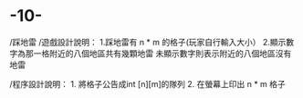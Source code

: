 # -10-
/踩地雷
/遊戲設計說明：
        1.踩地雷有 n * m 的格子(玩家自行輸入大小）
        2.顯示數字為那一格附近的八個地區共有幾顆地雷
          未顯示數字則表示附近的八個地區沒有地雷
          
/程序設計說明：
        1. 將格子公告成int [n][m]的隊列
        2. 在螢幕上印出 n * m 格子
        
